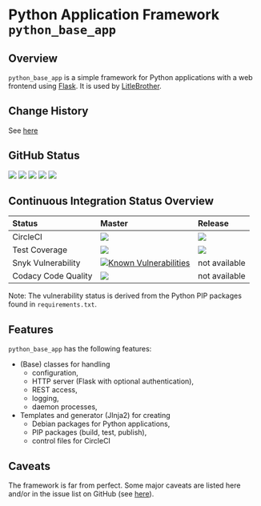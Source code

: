 # Python Application Framework `python_base_app`

## Overview

`python_base_app` is a simple framework for Python applications with a web frontend using 
[Flask](https://palletsprojects.com/p/flask/). It is used by [LitleBrother](https://github.com/marcus67/little_brother).

## Change History 

See [here](https://github.com/marcus67/python_base_app/CHANGES.md)

## GitHub Status

<A HREF="https://github.com/marcus67/python_base_app">
<IMG SRC="https://img.shields.io/github/forks/marcus67/python_base_app.svg?label=forks"></A> 
<A HREF="https://github.com/marcus67/python_base_app/stargazers">
<IMG SRC="https://img.shields.io/github/stars/marcus67/python_base_app.svg?label=stars"></A> 
<A HREF="https://github.com/marcus67/python_base_app/watchers">
<IMG SRC="https://img.shields.io/github/watchers/marcus67/python_base_app.svg?label=watchers"></A> 
<A HREF="https://github.com/marcus67/python_base_app/issues">
<IMG SRC="https://img.shields.io/github/issues/marcus67/python_base_app.svg"></A> 
<A HREF="https://github.com/marcus67/python_base_app/pulls">
<IMG SRC="https://img.shields.io/github/issues-pr/marcus67/python_base_app.svg"></A>

## Continuous Integration Status Overview

| Status              | Master                                                                                                                                                                                                                                                                                                                                                          | Release                                                                                                                                                                                   |
|:------------------- |:--------------------------------------------------------------------------------------------------------------------------------------------------------------------------------------------------------------------------------------------------------------------------------------------------------------------------------------------------------------- |:----------------------------------------------------------------------------------------------------------------------------------------------------------------------------------------- |
| CircleCI            | <A HREF="https://circleci.com/gh/marcus67/python_base_app/tree/master"><IMG SRC="https://img.shields.io/circleci/project/github/marcus67/python_base_app/master.svg?label=master"></A>                                                                                                                                                                          | <A HREF="https://circleci.com/gh/marcus67/python_base_app/tree/release"><IMG SRC="https://img.shields.io/circleci/project/github/marcus67/python_base_app/release.svg?label=release"></A> |
| Test Coverage       | <A HREF="https://codecov.io/gh/marcus67/python_base_app/branch/master"><IMG SRC="https://img.shields.io/codecov/c/github/marcus67/python_base_app.svg?label=master"></A>                                                                                                                                                                                        | <A HREF="https://codecov.io/gh/marcus67/python_base_app/branch/release"><IMG SRC="https://img.shields.io/codecov/c/github/marcus67/python_base_app/release.svg?label=release"></A>        | 
| Snyk Vulnerability  | <a href="https://snyk.io/test/github/marcus67/python_base_app?targetFile=requirements.txt"><img src="https://snyk.io/test/github/marcus67/python_base_app/badge.svg?targetFile=requirements.txt" alt="Known Vulnerabilities" data-canonical-src="https://snyk.io/test/github/marcus67/python_base_app?targetFile=requirements.txt" style="max-width:100%;"></a> | not available                                                                                                                                                                             |
| Codacy Code Quality | <a href="https://www.codacy.com/app/marcus67/python_base_app?utm_source=github.com&amp;utm_medium=referral&amp;utm_content=marcus67/python_base_app&amp;utm_campaign=Badge_Grade"><img src="https://api.codacy.com/project/badge/Grade/3e3130c1c450404db9b16e10ab8af7fd"/></a>                                                                                  | not available                                                                                                                                                                             |

Note: The vulnerability status is derived from the Python PIP packages found in `requirements.txt`.

## Features

`python_base_app` has the following features:

*   (Base) classes for handling
    *   configuration,
    *   HTTP server (Flask with optional authentication),
    *   REST access,
    *   logging,
    *   daemon processes,
*   Templates and generator (JInja2) for creating
    *   Debian packages for Python applications,
    *   PIP packages (build, test, publish),
    *   control files for CircleCI
     
## Caveats

The framework is far from perfect. Some major caveats are listed here and/or in the 
issue list on GitHub (see [here](https://github.com/marcus67/python_base_app/issues)).
